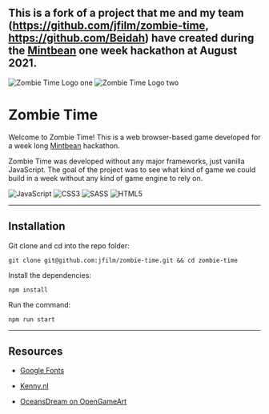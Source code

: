  ## This is a fork of a project that me and my team (https://github.com/jfilm/zombie-time, https://github.com/Beidah) have created during the [Mintbean](https://tinyurl.com/yhbpr783) one week hackathon at August 2021.  
 
 ![Zombie Time Logo one](/src/assets/images/player/front-right.png) ![Zombie Time Logo two](/src/assets/images/zombie/zombie.png)

 # Zombie Time

Welcome to Zombie Time! This is a web browser-based game developed for a week long [Mintbean](https://tinyurl.com/yhbpr783) hackathon.

Zombie Time was developed without any major frameworks, just vanilla JavaScript. The goal of the project was to see what kind of game we could build in a week without any kind of game engine to rely on.

![JavaScript](https://img.shields.io/badge/javascript-%23323330.svg?style=for-the-badge&logo=javascript&logoColor=%23F7DF1E) ![CSS3](https://img.shields.io/badge/css3-%231572B6.svg?style=for-the-badge&logo=css3&logoColor=white) ![SASS](https://img.shields.io/badge/SASS-hotpink.svg?style=for-the-badge&logo=SASS&logoColor=white) ![HTML5](https://img.shields.io/badge/html5-%23E34F26.svg?style=for-the-badge&logo=html5&logoColor=white)

***

## Installation

Git clone and cd into the repo folder:

``` git clone git@github.com:jfilm/zombie-time.git && cd zombie-time ```

Install the dependencies:

``` npm install ```

Run the command:

``` npm run start ```

***

## Resources

- [Google Fonts](https://fonts.google.com/)

- [Kenny.nl](https://www.kenney.nl/assets/topdown-shooter)

- [OceansDream on OpenGameArt](https://opengameart.org/content/various-inventory-24-pixel-icon-set)
